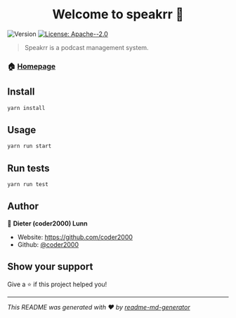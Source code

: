 <h1 align="center">Welcome to speakrr 👋</h1>
<p>
  <img alt="Version" src="https://img.shields.io/badge/version-0.0.1-blue.svg?cacheSeconds=2592000" />
  <a href="#" target="_blank">
    <img alt="License: Apache--2.0" src="https://img.shields.io/badge/License-Apache--2.0-yellow.svg" />
  </a>
</p>

> Speakrr is a podcast management system.

### 🏠 [Homepage](https://github.com/coder2000/speakrr#readme)

## Install

```sh
yarn install
```

## Usage

```sh
yarn run start
```

## Run tests

```sh
yarn run test
```

## Author

👤 **Dieter (coder2000) Lunn**

* Website: https://github.com/coder2000
* Github: [@coder2000](https://github.com/coder2000)

## Show your support

Give a ⭐️ if this project helped you!

***
_This README was generated with ❤️ by [readme-md-generator](https://github.com/kefranabg/readme-md-generator)_